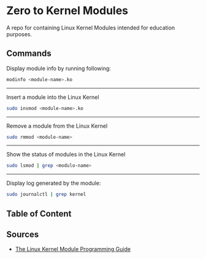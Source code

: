 # Zero to Kernel Modules

A repo for containing Linux Kernel Modules intended for education purposes.

## Commands

Display module info by running following:

```sh
modinfo <module-name>.ko
```

---

Insert a module into the Linux Kernel

```sh
sudo insmod <module-name>.ko
```

---

Remove a module from the Linux Kernel

```sh
sudo rmmod <module-name>
```

---

Show the status of modules in the Linux Kernel

```sh
sudo lsmod | grep <modulo-name>
```

---

Display log generated by the module:

```sh
sudo journalctl | grep kernel
```

## Table of Content

## Sources

-   [The Linux Kernel Module Programming Guide](https://sysprog21.github.io/lkmpg/)
